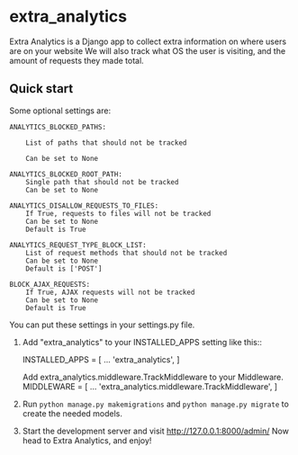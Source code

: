 # extra_analytics

Extra Analytics is a Django app to collect extra information on where users are on your website
We will also track what OS the user is visiting, and the amount of requests they made total.


Quick start
-----------
Some optional settings are:

    ANALYTICS_BLOCKED_PATHS: 
    
        List of paths that should not be tracked
        
        Can be set to None

    ANALYTICS_BLOCKED_ROOT_PATH: 
        Single path that should not be tracked
        Can be set to None

    ANALYTICS_DISALLOW_REQUESTS_TO_FILES: 
        If True, requests to files will not be tracked
        Can be set to None
        Default is True

    ANALYTICS_REQUEST_TYPE_BLOCK_LIST: 
        List of request methods that should not be tracked
        Can be set to None
        Default is ['POST']

    BLOCK_AJAX_REQUESTS: 
        If True, AJAX requests will not be tracked
        Can be set to None
        Default is True

You can put these settings in your settings.py file.

1. Add "extra_analytics" to your INSTALLED_APPS setting like this::

    INSTALLED_APPS = [
        ...
        'extra_analytics',
    ]

    Add extra_analytics.middleware.TrackMiddleware to your Middleware.
    MIDDLEWARE = [
        ...
        'extra_analytics.middleware.TrackMiddleware',
    ]

3. Run ``python manage.py makemigrations`` and ``python manage.py migrate`` to create the needed models.

4. Start the development server and visit http://127.0.0.1:8000/admin/
   Now head to Extra Analytics, and enjoy!
